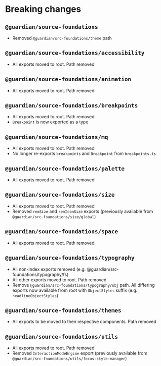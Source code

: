 # Breaking changes

## `@guardian/source-foundations`

-   Removed `@guardian/src-foundations/theme` path

## `@guardian/source-foundations/accessibility`

-   All exports moved to root. Path removed

## `@guardian/source-foundations/animation`

-   All exports moved to root. Path removed

## `@guardian/source-foundations/breakpoints`

-   All exports moved to root. Path removed
-   `Breakpoint` is now exported as a type

## `@guardian/source-foundations/mq`

-   All exports moved to root. Path removed
-   No longer re-exports `breakpoints` and `Breakpoint` from `breakpoints.ts`

## `@guardian/source-foundations/palette`

-   All exports moved to root. Path removed

## `@guardian/source-foundations/size`

-   All exports moved to root. Path removed
-   Removed `remSize` and `remIconSize` exports (previously available from `@guardian/src-foundations/size/global`)

## `@guardian/source-foundations/space`

-   All exports moved to root. Path removed

## `@guardian/source-foundations/typography`

-   All non-index exports removed (e.g. @guardian/src-foundations/typography/fs)
-   All other exports moved to root. Path removed
-   Remove `@guardian/src-foundations/typography/obj` path. All differing exports now available from root with `ObjectStyles` suffix (e.g. `headlineObjectStyles`)

## `@guardian/source-foundations/themes`

-   All exports to be moved to their respective components. Path removed

## `@guardian/source-foundations/utils`

-   All exports moved to root. Path removed
-   Removed `InteractionModeEngine` export (previously available from `@guardian/src-foundations/utils/focus-style-manager`)
